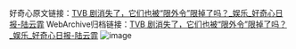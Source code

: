 好奇心原文链接：[TVB 剧消失了，它们也被“限外令”限掉了吗？_娱乐_好奇心日报-陆云霏](https://www.qdaily.com/articles/5650.html)
WebArchive归档链接：[TVB 剧消失了，它们也被“限外令”限掉了吗？_娱乐_好奇心日报-陆云霏](http://web.archive.org/web/20190623165214/https://www.qdaily.com/articles/5650.html)
![image](http://ww3.sinaimg.cn/large/007d5XDply1g3w8y1nlo0j30u02kbb29)